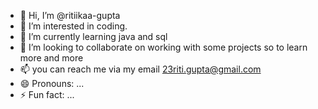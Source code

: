 - 👋 Hi, I’m @ritiikaa-gupta
- 👀 I’m interested in coding.
- 🌱 I’m currently learning java and sql
- 💞️ I’m looking to collaborate on working with some projects so to learn more and more
- 📫 you can reach me via my email 23riti.gupta@gmail.com
- 😄 Pronouns: ...
- ⚡ Fun fact: ...

<!---
ritiikaa-gupta/ritiikaa-gupta is a ✨ special ✨ repository because its `README.md` (this file) appears on your GitHub profile.
You can click the Preview link to take a look at your changes.
--->
